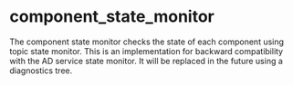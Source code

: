# component_state_monitor

The component state monitor checks the state of each component using topic state monitor.
This is an implementation for backward compatibility with the AD service state monitor.
It will be replaced in the future using a diagnostics tree.
